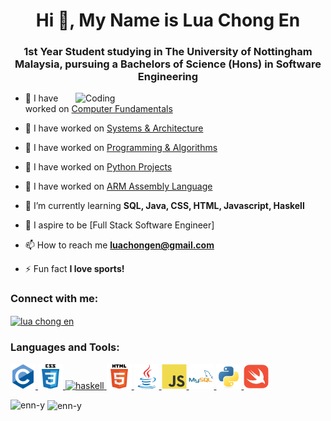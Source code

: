 <h1 align="center">Hi 👋, My Name is Lua Chong En</h1>
<h3 align="center">1st Year Student studying in The University of Nottingham Malaysia, pursuing a Bachelors of Science (Hons) in Software Engineering</h3>
<img align="right" alt="Coding" width="400" src="https://camo.githubusercontent.com/a4c584bce1c41271485d28f92aaf9f581b3c88b68ca723b6edfd58b4ba988c2b/68747470733a2f2f63646e2e6472696262626c652e636f6d2f75736572732f313138373833362f73637265656e73686f74732f363533393432392f70726f6772616d65722e676966">

- 🔭 I have worked on [Computer Fundamentals](https://github.com/enn-y/Computer-Fundamentals.git)

- 🔭 I have worked on [Systems & Architecture](https://github.com/enn-y/Systems-Architecture.git)

- 🔭 I have worked on [Programming & Algorithms](https://github.com/enn-y/Programming-Algorithms.git)

- 🔭 I have worked on [Python Projects](https://github.com/enn-y/Python-Projects)

- 🔭 I have worked on [ARM Assembly Language](https://github.com/enn-y/ARM-Assembly-Language-Practice)

- 🌱 I’m currently learning **SQL, Java, CSS, HTML, Javascript, Haskell**

- 🌱 I aspire to be [Full Stack Software Engineer]

- 📫 How to reach me **luachongen@gmail.com**

- ⚡ Fun fact **I love sports!**

<h3 align="left">Connect with me:</h3>
<p align="left">
<a href="https://linkedin.com/in/lua chong en" target="blank"><img align="center" src="https://raw.githubusercontent.com/rahuldkjain/github-profile-readme-generator/master/src/images/icons/Social/linked-in-alt.svg" alt="lua chong en" height="30" width="40" /></a>
</p>

<h3 align="left">Languages and Tools:</h3>
<p align="left"> <a href="https://www.cprogramming.com/" target="_blank" rel="noreferrer"> <img src="https://raw.githubusercontent.com/devicons/devicon/master/icons/c/c-original.svg" alt="c" width="40" height="40"/> </a> <a href="https://www.w3schools.com/css/" target="_blank" rel="noreferrer"> <img src="https://raw.githubusercontent.com/devicons/devicon/master/icons/css3/css3-original-wordmark.svg" alt="css3" width="40" height="40"/> </a> <a href="https://www.haskell.org/" target="_blank" rel="noreferrer"> <img src="https://upload.wikimedia.org/wikipedia/commons/1/1c/Haskell-Logo.svg" alt="haskell" width="40" height="40"/> </a> <a href="https://www.w3.org/html/" target="_blank" rel="noreferrer"> <img src="https://raw.githubusercontent.com/devicons/devicon/master/icons/html5/html5-original-wordmark.svg" alt="html5" width="40" height="40"/> </a> <a href="https://www.java.com" target="_blank" rel="noreferrer"> <img src="https://raw.githubusercontent.com/devicons/devicon/master/icons/java/java-original.svg" alt="java" width="40" height="40"/> </a> <a href="https://developer.mozilla.org/en-US/docs/Web/JavaScript" target="_blank" rel="noreferrer"> <img src="https://raw.githubusercontent.com/devicons/devicon/master/icons/javascript/javascript-original.svg" alt="javascript" width="40" height="40"/> </a> <a href="https://www.mysql.com/" target="_blank" rel="noreferrer"> <img src="https://raw.githubusercontent.com/devicons/devicon/master/icons/mysql/mysql-original-wordmark.svg" alt="mysql" width="40" height="40"/> </a> <a href="https://www.python.org" target="_blank" rel="noreferrer"> <img src="https://raw.githubusercontent.com/devicons/devicon/master/icons/python/python-original.svg" alt="python" width="40" height="40"/> </a> <a href="https://developer.apple.com/swift/" target="_blank" rel="noreferrer"> <img src="https://raw.githubusercontent.com/devicons/devicon/master/icons/swift/swift-original.svg" alt="swift" width="40" height="40"/> </a> </p>

<p><img align="left" src="https://github-readme-stats.vercel.app/api/top-langs?username=enn-y&show_icons=true&locale=en&layout=compact" alt="enn-y" /></p>

<p>&nbsp;<img align="center" src="https://github-readme-stats.vercel.app/api?username=enn-y&show_icons=true&locale=en" alt="enn-y" /></p>
